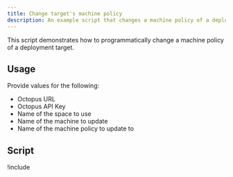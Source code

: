 ```yaml
---
title: Change target's machine policy
description: An example script that changes a machine policy of a deployment target.
---
```


This script demonstrates how to programmatically change a machine policy of a deployment target.

## Usage

Provide values for the following:

- Octopus URL
- Octopus API Key
- Name of the space to use
- Name of the machine to update
- Name of the machine policy to update to

## Script

!include <change-machine-machinepolicy-scripts>
